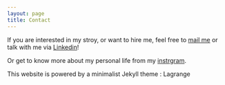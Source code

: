 ```yaml
---
layout: page
title: Contact
---
```


If you are interested in my stroy, or want to hire me, feel free to [mail me](mailto:wangroger0801@gmail.com) or talk with me via [Linkedin](http://www.linkedin.com/in/naichenwang/)!

Or get to know more about my personal life from my [instrgram](https://www.instagram.com/Naichen_wang/).

This website is powered by a minimalist Jekyll theme : Lagrange